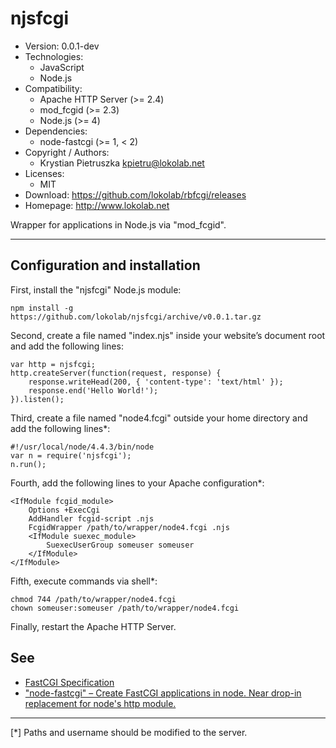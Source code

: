 njsfcgi
=======
<!--
**This is development (master) version.<br> For production version (relase) see
<https://github.com/lokolab/njsfcgi/tree/v1.0.0>**
-->
- Version: 0.0.1-dev
- Technologies:
  - JavaScript
  - Node.js
- Compatibility:
  - Apache HTTP Server (>= 2.4)
  - mod_fcgid (>= 2.3)
  - Node.js (>= 4)
- Dependencies:
  - node-fastcgi (>= 1, < 2)
- Copyright / Authors:
  - Krystian Pietruszka <kpietru@lokolab.net>
- Licenses:
  - MIT
- Download: <https://github.com/lokolab/rbfcgi/releases>
- Homepage: <http://www.lokolab.net>

Wrapper for applications in Node.js via "mod_fcgid".
____________________________________________________

Configuration and installation
------------------------------

First, install the "njsfcgi" Node.js module:

    npm install -g https://github.com/lokolab/njsfcgi/archive/v0.0.1.tar.gz

Second, create a file named "index.njs" inside your
website’s document root and add the following lines:

    var http = njsfcgi;
    http.createServer(function(request, response) {
        response.writeHead(200, { 'content-type': 'text/html' });
        response.end('Hello World!');
    }).listen();

Third, create a file named "node4.fcgi" outside
your home directory and add the following lines*:

    #!/usr/local/node/4.4.3/bin/node
    var n = require('njsfcgi');
    n.run();

Fourth, add the following lines to your Apache configuration*:

    <IfModule fcgid_module>
        Options +ExecCgi
        AddHandler fcgid-script .njs
        FcgidWrapper /path/to/wrapper/node4.fcgi .njs
        <IfModule suexec_module>
            SuexecUserGroup someuser someuser
        </IfModule>
    </IfModule>

Fifth, execute commands via shell*:

    chmod 744 /path/to/wrapper/node4.fcgi
    chown someuser:someuser /path/to/wrapper/node4.fcgi

Finally, restart the Apache HTTP Server.

See
---
- [FastCGI Specification][1]
- ["node-fastcgi" – Create FastCGI applications in node. Near drop-in replacement for node's http module.][2]

[1]: http://web.archive.org/web/20160306081510/http://fastcgi.com/drupal/node/6?q=node/22
[2]: http://www.npmjs.com/package/node-fastcgi

________________________________________________________
[*] Paths and username should be modified to the server.
